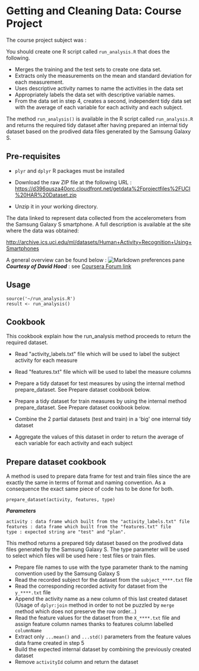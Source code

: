 # Getting and Cleaning Data: Course Project

The course project subject was : 

You should create one R script called `run_analysis.R` that does the following. 

* Merges the training and the test sets to create one data set.
* Extracts only the measurements on the mean and standard deviation for each measurement. 
* Uses descriptive activity names to name the activities in the data set
* Appropriately labels the data set with descriptive variable names. 
* From the data set in step 4, creates a second, independent tidy data set with the average of each variable for each activity and each subject.

The method `run_analysis()` is available in the R script called `run_analysis.R` and returns the required tidy dataset after having prepared an internal tidy dataset based on the prodived data files generated by the Samsung Galaxy S.


##  Pre-requisites

* `plyr` and `dplyr` R packages must be installed

* Download the raw ZIP file at the following URL : 
<a href="https://d396qusza40orc.cloudfront.net/getdata%2Fprojectfiles%2FUCI%20HAR%20Dataset.zip">https://d396qusza40orc.cloudfront.net/getdata%2Fprojectfiles%2FUCI%20HAR%20Dataset.zip</a>

* Unzip it in your working directory.

The data linked to represent data collected from the accelerometers from the Samsung Galaxy S smartphone. A full description is available at the site where the data was obtained: 

<a href="http://archive.ics.uci.edu/ml/datasets/Human+Activity+Recognition+Using+Smartphones">http://archive.ics.uci.edu/ml/datasets/Human+Activity+Recognition+Using+Smartphones</a>

A general overview can be found below : 
![Markdown preferences pane](https://coursera-forum-screenshots.s3.amazonaws.com/ab/a2776024af11e4a69d5576f8bc8459/Slide2.png)
 ***Courtesy of David Hood*** : see <a href="https://class.coursera.org/getdata-015/forum/thread?thread_id=112">Coursera Forum link</a> 

##  Usage 

	source('~/run_analysis.R')
	result <- run_analysis()

##  Cookbook
This cookbook explain how the run_analysis method proceeds to return the required dataset.
	
* Read "activity_labels.txt" file which will be used to label the subject activity for each measure

* Read "features.txt" file which will be used to label the measure columns

* Prepare a tidy dataset for test measures by using the internal method prepare_dataset. See Prepare dataset cookbook below.

* Prepare a tidy dataset for train measures by using the internal method prepare_dataset. See Prepare dataset cookbook below.

* Combine the 2 partial datasets (test and train) in a 'big' one internal tidy dataset

* Aggregate the values of this dataset in order to return the average of each variable for each activity and each subject


## Prepare dataset cookbook

A method is used to prepare data frame for test and train files since the are exactly the same in terms of format and naming convention. As a consequence the exact same piece of code has to be done for both. 

 	prepare_dataset(activity, features, type) 

***Parameters***

	activity : data frame which built from the "activity_labels.txt" file 
	features : data frame which built from the "features.txt" file 
	type : expected string are "test" and "plan".

This method returns a prepared tidy dataset based on the prodived data files generated by the Samsung Galaxy S. The type parameter will be used to select which files will be used here : test files or train files.


* Prepare file names to use with the type parameter thank to the naming convention used by the Samsung Galaxy S
* Read the recorded subject for the dataset from the `subject_****.txt` file 
* Read the corresponding recorded activity for dataset from the `y_****.txt` file 
* Append the activity name as a new column of this last created dataset (Usage of `dplyr:join` method in order to not be puzzled by `merge` method which does not preserve the row order...)
* Read the feature values for the dataset from the `X_****.txt` file and assign feature column names thanks to features column labelled `columnName`
* Extract only `...mean()` and `...std()` parameters from the feature values data frame created in step 5
* Build the expected internal dataset by combining the previously created dataset
* Remove `activityId` column and return the dataset
     